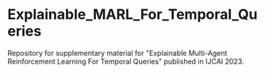 # Explainable_MARL_For_Temporal_Queries
Repository for supplementary material for "Explainable Multi-Agent Reinforcement Learning For Temporal Queries" published in IJCAI 2023.
